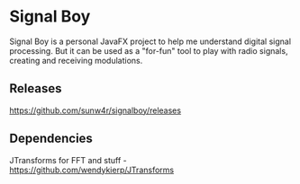 Signal Boy
==========

Signal Boy is a personal JavaFX project to help me understand digital signal processing. But it can be used as a "for-fun" tool to play with radio signals, creating and receiving modulations.

Releases
-------
https://github.com/sunw4r/signalboy/releases

Dependencies
-------
JTransforms for FFT and stuff - https://github.com/wendykierp/JTransforms
